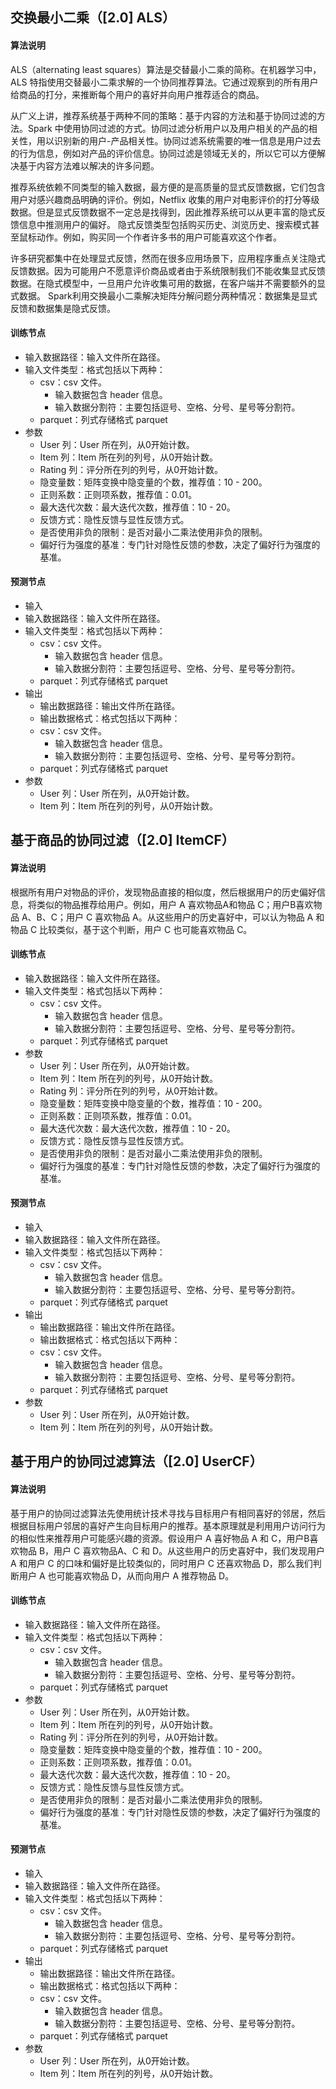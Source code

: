 
## 交换最小二乘（[2.0] ALS）

#### 算法说明
ALS（alternating least squares）算法是交替最小二乘的简称。在机器学习中，ALS 特指使用交替最小二乘求解的一个协同推荐算法。它通过观察到的所有用户给商品的打分，来推断每个用户的喜好并向用户推荐适合的商品。

从广义上讲，推荐系统基于两种不同的策略：基于内容的方法和基于协同过滤的方法。Spark 中使用协同过滤的方式。协同过滤分析用户以及用户相关的产品的相关性，用以识别新的用户-产品相关性。协同过滤系统需要的唯一信息是用户过去的行为信息，例如对产品的评价信息。协同过滤是领域无关的，所以它可以方便解决基于内容方法难以解决的许多问题。

推荐系统依赖不同类型的输入数据，最方便的是高质量的显式反馈数据，它们包含用户对感兴趣商品明确的评价。例如，Netflix 收集的用户对电影评价的打分等级数据。但是显式反馈数据不一定总是找得到，因此推荐系统可以从更丰富的隐式反馈信息中推测用户的偏好。 隐式反馈类型包括购买历史、浏览历史、搜索模式甚至鼠标动作。例如，购买同一个作者许多书的用户可能喜欢这个作者。

许多研究都集中在处理显式反馈，然而在很多应用场景下，应用程序重点关注隐式反馈数据。因为可能用户不愿意评价商品或者由于系统限制我们不能收集显式反馈数据。在隐式模型中，一旦用户允许收集可用的数据，在客户端并不需要额外的显式数据。
Spark利用交换最小二乘解决矩阵分解问题分两种情况：数据集是显式反馈和数据集是隐式反馈。



#### 训练节点
- 输入数据路径：输入文件所在路径。
- 输入文件类型：格式包括以下两种：
   - csv：csv 文件。
      - 输入数据包含 header 信息。
      - 输入数据分割符：主要包括逗号、空格、分号、星号等分割符。
   - parquet：列式存储格式 parquet
- 参数
    - User 列：User 所在列，从0开始计数。
    - Item 列：Item 所在列的列号，从0开始计数。
    - Rating 列：评分所在列的列号，从0开始计数。
    - 隐变量数：矩阵变换中隐变量的个数，推荐值：10 - 200。
    - 正则系数：正则项系数，推荐值：0.01。
    - 最大迭代次数：最大迭代次数，推荐值：10 - 20。
    - 反馈方式：隐性反馈与显性反馈方式。
    - 是否使用非负的限制：是否对最小二乘法使用非负的限制。
    - 偏好行为强度的基准：专门针对隐性反馈的参数，决定了偏好行为强度的基准。

#### 预测节点
- 输入
 - 输入数据路径：输入文件所在路径。
 - 输入文件类型：格式包括以下两种：
   - csv：csv 文件。
      - 输入数据包含 header 信息。
      - 输入数据分割符：主要包括逗号、空格、分号、星号等分割符。
   - parquet：列式存储格式 parquet
- 输出
  - 输出数据路径：输出文件所在路径。
  - 输出数据格式：格式包括以下两种：
   - csv：csv 文件。
      - 输入数据包含 header 信息。
      - 输入数据分割符：主要包括逗号、空格、分号、星号等分割符。
   - parquet：列式存储格式 parquet
- 参数
    - User 列：User 所在列，从0开始计数。
    - Item 列：Item 所在列的列号，从0开始计数。

## 基于商品的协同过滤（[2.0] ItemCF）
#### 算法说明
根据所有用户对物品的评价，发现物品直接的相似度，然后根据用户的历史偏好信息，将类似的物品推荐给用户。例如，用户 A 喜欢物品A和物品 C；用户B喜欢物品 A、B、C；用户 C 喜欢物品 A。从这些用户的历史喜好中，可以认为物品 A 和物品 C 比较类似，基于这个判断，用户 C 也可能喜欢物品 C。

#### 训练节点
- 输入数据路径：输入文件所在路径。
- 输入文件类型：格式包括以下两种：
   - csv：csv 文件。
      - 输入数据包含 header 信息。
      - 输入数据分割符：主要包括逗号、空格、分号、星号等分割符。
   - parquet：列式存储格式 parquet
- 参数
    - User 列：User 所在列，从0开始计数。
    - Item 列：Item 所在列的列号，从0开始计数。
    - Rating 列：评分所在列的列号，从0开始计数。
    - 隐变量数：矩阵变换中隐变量的个数，推荐值：10 - 200。
    - 正则系数：正则项系数，推荐值：0.01。
    - 最大迭代次数：最大迭代次数，推荐值：10 - 20。
    - 反馈方式：隐性反馈与显性反馈方式。
    - 是否使用非负的限制：是否对最小二乘法使用非负的限制。
    - 偏好行为强度的基准：专门针对隐性反馈的参数，决定了偏好行为强度的基准。

#### 预测节点
- 输入
 - 输入数据路径：输入文件所在路径。
 - 输入文件类型：格式包括以下两种：
   - csv：csv 文件。
      - 输入数据包含 header 信息。
      - 输入数据分割符：主要包括逗号、空格、分号、星号等分割符。
   - parquet：列式存储格式 parquet
- 输出
  - 输出数据路径：输出文件所在路径。
  - 输出数据格式：格式包括以下两种：
   - csv：csv 文件。
      - 输入数据包含 header 信息。
      - 输入数据分割符：主要包括逗号、空格、分号、星号等分割符。
   - parquet：列式存储格式 parquet
- 参数
    - User 列：User 所在列，从0开始计数。
    - Item 列：Item 所在列的列号，从0开始计数。

## 基于用户的协同过滤算法（[2.0] UserCF）
#### 算法说明
基于用户的协同过滤算法先使用统计技术寻找与目标用户有相同喜好的邻居，然后根据目标用户邻居的喜好产生向目标用户的推荐。基本原理就是利用用户访问行为的相似性来推荐用户可能感兴趣的资源。假设用户 A 喜好物品 A 和 C，用户B喜欢物品 B，用户 C 喜欢物品A、C 和 D。从这些用户的历史喜好中，我们发现用户 A 和用户 C 的口味和偏好是比较类似的，同时用户 C 还喜欢物品 D，那么我们判断用户 A 也可能喜欢物品 D，从而向用户 A 推荐物品 D。

#### 训练节点
 - 输入数据路径：输入文件所在路径。
- 输入文件类型：格式包括以下两种：
   - csv：csv 文件。
      - 输入数据包含 header 信息。
      - 输入数据分割符：主要包括逗号、空格、分号、星号等分割符。
   - parquet：列式存储格式 parquet
- 参数
    - User 列：User 所在列，从0开始计数。
    - Item 列：Item 所在列的列号，从0开始计数。
    - Rating 列：评分所在列的列号，从0开始计数。
    - 隐变量数：矩阵变换中隐变量的个数，推荐值：10 - 200。
    - 正则系数：正则项系数，推荐值：0.01。
    - 最大迭代次数：最大迭代次数，推荐值：10 - 20。
    - 反馈方式：隐性反馈与显性反馈方式。
    - 是否使用非负的限制：是否对最小二乘法使用非负的限制。
    - 偏好行为强度的基准：专门针对隐性反馈的参数，决定了偏好行为强度的基准。

#### 预测节点
- 输入
 - 输入数据路径：输入文件所在路径。
 - 输入文件类型：格式包括以下两种：
   - csv：csv 文件。
      - 输入数据包含 header 信息。
      - 输入数据分割符：主要包括逗号、空格、分号、星号等分割符。
   - parquet：列式存储格式 parquet
- 输出
  - 输出数据路径：输出文件所在路径。
  - 输出数据格式：格式包括以下两种：
   - csv：csv 文件。
      - 输入数据包含 header 信息。
      - 输入数据分割符：主要包括逗号、空格、分号、星号等分割符。
   - parquet：列式存储格式 parquet
- 参数
    - User 列：User 所在列，从0开始计数。
    - Item 列：Item 所在列的列号，从0开始计数。


